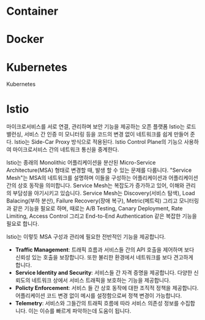# Container

# Docker

# Kubernetes
Kubernetes

# Istio
마이크로서비스를 서로 연결, 관리하며 보안 기능을 제공하는 오픈 플랫폼
Istio는 로드밸런싱, 서비스 간 인증 미 모니터링 등을 코드의 변경 없이 네트워크를 쉽게 만들어 준다.
Istio는 Side-Car Proxy 방식으로 적용된다.
Istio Control Plane의 기능으 사용하여 마이크로서비스 간의 네트워크 통신을 중계한다.

Istio는 종래의 Monolithic 어플리케이션을 분산된 Micro-Service Architecture(MSA) 형태로 변경할 때, 발생 할 수 있는 문제를 다룹니다.
"Service Mesh"는 MSA의 네트워크를 설명하며 이들을 구성하는 어플리케이션과 어플리케이션 간의 상호 동작을 의미합니다. Service Mesh는 복잡도가 증가하고  있어, 이해와 관리의 부담성을 야기시키고 있습니다.
Service Mesh는 Discovery(서비스 탐색), Load Balacing(부하 분산), Failure Recovery(장애 복구), Metric(메트릭) 그리고 모니터링과 같은 기능을 필요로 하며, 때로는 A/B Testing, Canary Deployment, Rate Limiting, Access Control 그리고 End-to-End Authentication 같은 복잡한 기능을 필요로 합니다.

Istio는 이렇듯 MSA 구성과 관리에 필요한 전반적인 기능을 제공합니다.

- **Traffic Management**: 트래픽 흐름과 서비스들 간의 API 호출을 제어하며 보다 신뢰성 있는 호출을 보장합니다. 또한 불리한 환경에서 네트워크를 보다 견고하게 합니다.
- **Service Identity and Security**: 서비스들 간 자격 증명을 제공합니다. 다양한 신뢰도의 네트워크 상에서 서비스 트래픽을 보호하는 기능을 제공합니다.
- **Policty Enforcement**: 서비스 들 간 상호 동작에 대한 조직적 정책을 제공합니다. 어플리케이션 코드 변경 없이 메시를 설정함으로써 정책 변경이 가능합니다.
- **Telemetry**: 서비스와 그들간의 트래픽 흐름에 따라 서비스 의존성 정보를 수집합니다. 이는 이슈를 빠르게 파악하는데 도움이 됩니다.
